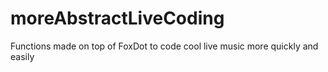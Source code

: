 # moreAbstractLiveCoding
Functions made on top of FoxDot to code cool live music more quickly and easily
